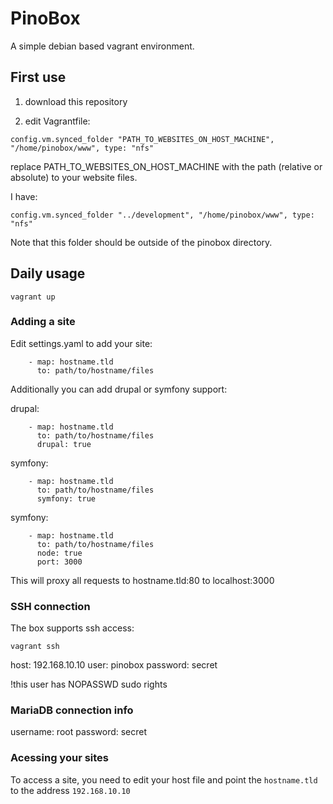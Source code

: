 # PinoBox

A simple debian based vagrant environment.

## First use
1) download this repository

2) edit Vagrantfile:

```
config.vm.synced_folder "PATH_TO_WEBSITES_ON_HOST_MACHINE", "/home/pinobox/www", type: "nfs"
```

replace PATH_TO_WEBSITES_ON_HOST_MACHINE with the path (relative or absolute) to your website files.

I have:
```
config.vm.synced_folder "../development", "/home/pinobox/www", type: "nfs"
```

Note that this folder should be outside of the pinobox directory.

## Daily usage

``` vagrant up ```

### Adding a site

Edit settings.yaml to add your site:
```
    - map: hostname.tld
      to: path/to/hostname/files
```

Additionally you can add drupal or symfony support:

drupal:
```
    - map: hostname.tld
      to: path/to/hostname/files
      drupal: true
```

symfony:
```
    - map: hostname.tld
      to: path/to/hostname/files
      symfony: true
```

symfony:
```
    - map: hostname.tld
      to: path/to/hostname/files
      node: true
      port: 3000
```
This will proxy all requests to hostname.tld:80 to localhost:3000

### SSH connection
The box supports ssh access:

``` vagrant ssh ```

host: 192.168.10.10
user: pinobox
password: secret

!this user has NOPASSWD sudo rights


### MariaDB connection info
username: root
password: secret

### Acessing your sites
To access a site, you need to edit your host file and point the ```hostname.tld``` to the address ```192.168.10.10```
